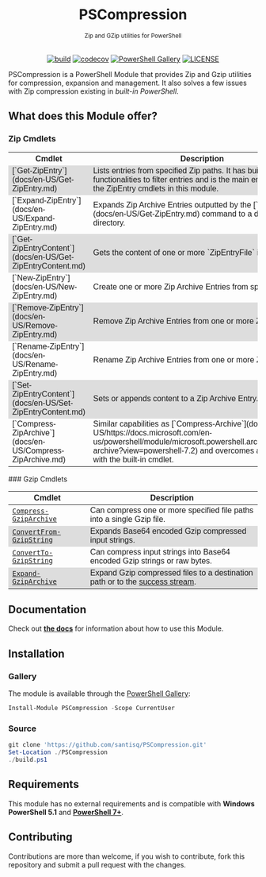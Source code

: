 <h1 align="center">PSCompression</h1>
<div align="center">
<sub>Zip and GZip utilities for PowerShell</sub>
<br/><br/>

[![build](https://github.com/santisq/PSCompression/actions/workflows/ci.yml/badge.svg)](https://github.com/santisq/PSCompression/actions/workflows/ci.yml)
[![codecov](https://codecov.io/gh/santisq/PSCompression/branch/main/graph/badge.svg)](https://codecov.io/gh/santisq/PSCompression)
[![PowerShell Gallery](https://img.shields.io/powershellgallery/dt/PSCompression?color=%23008FC7
)](https://www.powershellgallery.com/packages/PSCompression)
[![LICENSE](https://img.shields.io/github/license/santisq/PSCompression)](https://github.com/santisq/PSCompression/blob/main/LICENSE)

</div>

PSCompression is a PowerShell Module that provides Zip and Gzip utilities for compression, expansion and management. It also solves a few issues with Zip compression existing in _built-in PowerShell_.

## What does this Module offer?

### Zip Cmdlets

<!DOCTYPE html>
<html>

<head>
  <style>
    table {
      font-family: arial, sans-serif;
      border-collapse: collapse;
      width: 100%;
    }

    td,
    th {
      border: 1px solid #dddddd;
      text-align: left;
      padding: 8px;
    }

    tr:nth-child(even) {
      background-color: #dddddd;
    }
  </style>
</head>

<body>
  <div class="zipcmdlets">
    <table>
      <tr>
        <th>Cmdlet</th>
        <th>Description</th>
      </tr>
      <tr>
        <td>[`Get-ZipEntry`](docs/en-US/Get-ZipEntry.md)</td>
        <td>Lists entries from specified Zip paths. It has built-in
          functionalities to filter entries and is the main entry point for the ZipEntry cmdlets in this module.</td>
      </tr>
      <tr>
        <td>[`Expand-ZipEntry`](docs/en-US/Expand-ZipEntry.md)</td>
        <td>Expands Zip Archive Entries outputted by the [`Get-ZipEntry`](docs/en-US/Get-ZipEntry.md) command to a
          destination directory.</td>
      </tr>
      <tr>
        <td>[`Get-ZipEntryContent`](docs/en-US/Get-ZipEntryContent.md)</td>
        <td>Gets the content of one or more `ZipEntryFile` instances.</td>
      </tr>
      <tr>
        <td>[`New-ZipEntry`](docs/en-US/New-ZipEntry.md)</td>
        <td>Create one or more Zip Archive Entries from specified paths.</td>
      </tr>
      <tr>
        <td>[`Remove-ZipEntry`](docs/en-US/Remove-ZipEntry.md)</td>
        <td>Remove Zip Archive Entries from one or more Zip Archives.</td>
      </tr>
      <tr>
        <td>[`Rename-ZipEntry`](docs/en-US/Rename-ZipEntry.md)</td>
        <td>Rename Zip Archive Entries from one or more Zip Archives.</td>
      </tr>
      <tr>
        <td>[`Set-ZipEntryContent`](docs/en-US/Set-ZipEntryContent.md)</td>
        <td>Sets or appends content to a Zip Archive Entry.</td>
      </tr>
      <tr>
        <td>[`Compress-ZipArchive`](docs/en-US/Compress-ZipArchive.md)</td>
        <td>Similar capabilities as
          [`Compress-Archive`](docs/en-US/https://docs.microsoft.com/en-us/powershell/module/microsoft.powershell.archive/compress-archive?view=powershell-7.2)
          and overcomes a few issues with the built-in cmdlet.</td>
      </tr>
    </table>
  </div>
</body>

</html>
### Gzip Cmdlets

| Cmdlet | Description |
| --- | --- |
| [`Compress-GzipArchive`](docs/en-US/Compress-GzipArchive.md) | Can compress one or more specified file paths into a single Gzip file. |
| [`ConvertFrom-GzipString`](docs/en-US/ConvertFrom-GzipString.md) | Expands Base64 encoded Gzip compressed input strings. |
| [`ConvertTo-GzipString`](docs/en-US/ConvertTo-GzipString.md) | Can compress input strings into Base64 encoded Gzip strings or raw bytes. |
| [`Expand-GzipArchive`](docs/en-US/Expand-GzipArchive.md) | Expand Gzip compressed files to a destination path or to the [success stream](https://learn.microsoft.com/en-us/powershell/module/microsoft.powershell.core/about/about_output_streams?view=powershell-7.3#success-stream). |

## Documentation

Check out [__the docs__](docs/en-US/PSCompression.md) for information about how to use this Module.

## Installation

### Gallery

The module is available through the [PowerShell Gallery](https://www.powershellgallery.com/):

```powershell
Install-Module PSCompression -Scope CurrentUser
```

### Source

```powershell
git clone 'https://github.com/santisq/PSCompression.git'
Set-Location ./PSCompression
./build.ps1
```

## Requirements

This module has no external requirements and is compatible with __Windows PowerShell 5.1__ and [__PowerShell 7+__](https://github.com/PowerShell/PowerShell).

## Contributing

Contributions are more than welcome, if you wish to contribute, fork this repository and submit a pull request with the changes.
